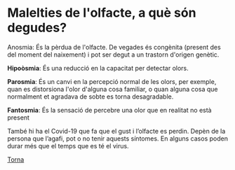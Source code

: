 # Malelties de l'olfacte, a què són degudes?
Anosmia: És la pèrdua de l'olfacte. De vegades és congènita (present des del moment del naixement) i pot ser degut a un trastorn d'origen genètic.

__Hipoòsmia__: És una reducció en la capacitat per detectar olors.

__Parosmia__: És un canvi en la percepció normal de les olors, per exemple, quan es distorsiona l'olor d'alguna cosa familiar, o quan alguna cosa que normalment et agradava de sobte es torna desagradable.

__Fantosmia__: És la sensació de percebre una olor que en realitat no està present

També hi ha el Covid-19 que fa que el gust i l’olfacte es perdin. Depèn de la persona que l’agafi, pot o no tenir aquests síntomes. En alguns casos poden durar més que el temps que es té el virus.

[Torna](https://github.com/MiniConde/Olfacte)
